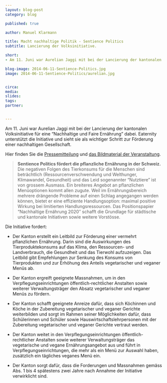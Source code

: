 ```yaml
---
layout: blog-post
category: blog

published: true

author: Manuel Klarmann

title: Macht nachhaltige Politik - Sentience Politics
subtitle: Lancierung der Volksinitiative.

short: 
- Am 11. Juni war Aurelian Jaggi mit bei der Lancierung der kantonalen Volksinitiative ...

blog-image: 2014-06-11-Sentience-Politics.jpg
image: 2014-06-11-Sentience-Politics/aurelian.jpg


circa: 
media: 
slides:
tags:
partner:


---
```





Am 11. Juni war Aurelian Jaggi mit bei der Lancierung der kantonalen Volksinitiative für eine “Nachhaltige und Faire Ernährung” dabei. Eaternity unterstützt die Initiative und sieht sie als wichtiger Schritt zur Förderung einer nachhaltigen Gesellschaft.

Hier finden Sie die [Pressemitteilung][presse] und [das Bildmaterial der Veranstaltung][bild]. 


> **Sentience Politics fördert die pflanzliche Ernährung in der Schweiz.** Die negativen Folgen des Tierkonsums für die Menschen sind beträchtlich (Ressourcenverschwendung und Welthunger, Klimawandel, Gesundheit) und das Leid sogenannter “Nutztiere” ist von grossem Ausmass. Ein breiteres Angebot an pflanzlichen Menüoptionen kommt allen zugute. Weil im Ernährungsbereich mehrere drängende Probleme auf einen Schlag angegangen werden können, bietet er eine effiziente Handlungsoption: maximal positive Wirkung bei limitierten Handlungsressourcen. Das Positionspapier “Nachhaltige Ernährung 2020″ schafft die Grundlage für städtische und kantonale Initiativen sowie weitere Vorstösse.

Die Initiative fordert:

* Der Kanton erstellt ein Leitbild zur Förderung einer vermehrt pflanzlichen Ernährung. Darin sind die Auswirkungen des Tierproduktekonsums auf das Klima, den Ressourcen- und Landverbrauch, die Gesundheit und das Tierwohl aufzuzeigen. Das Leitbild gibt Empfehlungen zur Senkung des Konsums von Tierprodukten und zur Erhöhung des Anteils vegetarischer und veganer Menüs ab.

* Der Kanton ergreift geeignete Massnahmen, um in den Verpflegungseinrichtungen öffentlich-rechtlicher Anstalten sowie weiterer Verwaltungsträger den Absatz vegetarischer und veganer Menüs zu fördern.

* Der Kanton schafft geeignete Anreize dafür, dass sich Köchinnen und Köche in der Zubereitung vegetarischer und veganer Gerichte weiterbilden und sorgt im Rahmen seiner Möglichkeiten dafür, dass Schülerinnen und Schüler sowie Hauswirtschaftslehrpersonen mit der Zubereitung vegetarischer und veganer Gerichte vertraut werden.

* Der Kanton weitet in den Verpflegungseinrichtungen öffentlich-rechtlicher Anstalten sowie weiterer Verwaltungsträger das vegetarische und vegane Ernährungsangebot aus und führt in Verpflegungseinrichtungen, die mehr als ein Menü zur Auswahl haben, zusätzlich ein tägliches veganes Menü ein.

* Der Kanton sorgt dafür, dass die Forderungen und Massnahmen gemäss Abs. 1 bis 4 spätestens zwei Jahre nach Annahme der Initiative verwirklicht sind.

[presse]:http://sentience.ch/wp-content/uploads/2014/06/Sentience_MK_Lancierung-Initiative-BS1.pdf
[bild]:http://sentience.ch/wp-content/uploads/2014/06/Sentience_MK_Lancierung-Initiative-BS_Fotos.zip

